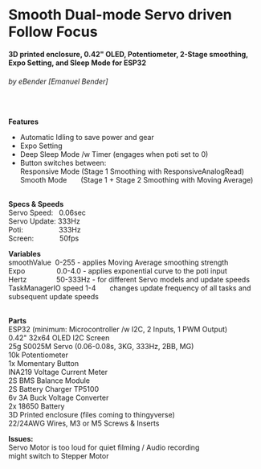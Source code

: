 # **Smooth Dual-mode Servo driven Follow Focus**
**3D printed enclosure, 0.42" OLED, Potentiometer, 2-Stage smoothing, Expo Setting, and Sleep Mode for ESP32**
###### by eBender [Emanuel Bender] 
<br/>

 
**Features**  <br/>
- Automatic Idling to save power and gear<br/>
- Expo Setting <br/>
- Deep Sleep Mode /w Timer (engages when poti set to 0) <br/>
- Button switches between:<br/> 
Responsive Mode (Stage 1 Smoothing with ResponsiveAnalogRead) <br/>
Smooth Mode&nbsp;&nbsp;&nbsp;&nbsp;&nbsp;&nbsp; (Stage 1 + Stage 2 Smoothing with Moving Average)  <br/><br/>

**Specs & Speeds** <br/> 
Servo Speed:&nbsp;&nbsp; 0.06sec     <br/>
Servo Update: 333Hz      <br/>
Poti: &nbsp;&nbsp;&nbsp;&nbsp;&nbsp;&nbsp;&nbsp;&nbsp;&nbsp;&nbsp;&nbsp;&nbsp;&nbsp;&nbsp;&nbsp;&nbsp; 333Hz      <br/>
Screen: &nbsp;&nbsp;&nbsp;&nbsp;&nbsp;&nbsp;&nbsp;&nbsp;&nbsp;&nbsp;&nbsp;&nbsp;50fps     <br/>

**Variables**  <br/>
smoothValue&nbsp;       0-255 -    applies Moving Average smoothing strength <br/>
Expo&nbsp;&nbsp;&nbsp;&nbsp;&nbsp;&nbsp;&nbsp;&nbsp;&nbsp;&nbsp;&nbsp;&nbsp;&nbsp;&nbsp;&nbsp;  0.0-4.0 -  applies exponential curve to the poti input <br/>
Hertz&nbsp;&nbsp;&nbsp;&nbsp;&nbsp;&nbsp;&nbsp;&nbsp;&nbsp;&nbsp;&nbsp;&nbsp;&nbsp;&nbsp;       50-333Hz - for different Servo models and update speeds <br/>
TaskManagerIO speed 1-4&nbsp;&nbsp;&nbsp;&nbsp;&nbsp;&nbsp;       changes update frequency of all tasks and subsequent update speeds  <br/>
<br/>

**Parts** <br/>
ESP32 (minimum: Microcontroller /w I2C, 2 Inputs, 1 PWM Output)  <br/>
0.42" 32x64 OLED I2C Screen  <br/>
25g S0025M Servo (0.06-0.08s, 3KG, 333Hz, 2BB, MG)  <br/>
10k Potentiometer  <br/>
1x Momentary Button  <br/>
INA219 Voltage Current Meter  <br/>
2S BMS Balance Module  <br/>
2S Battery Charger TP5100  <br/>
6v 3A Buck Voltage Converter  <br/>
2x 18650 Battery  <br/>
3D Printed enclosure (files coming to thingyverse)  <br/>
22/24AWG Wires, M3 or M5 Screws & Inserts  <br/>

**Issues:** <br/>
Servo Motor is too loud for quiet filming / Audio recording  <br/>
might switch to Stepper Motor
